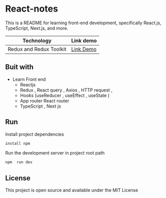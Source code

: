 # React-notes

This is a README for learning front-end development, specifically React.js, TypeScript, Next.js, and more.

| Technology              | Link demo                      |
| ----------------------- | ------------------------------ |
| Redux and Redux Toolkit | [Link Demo](https://goole.com) |

## Buit with

- Learn Front end
  - Reactjs
  - Redux , React query , Axios , HTTP request ,
  - Hooks (useReducer , useEffect , useState )
  - App router React router
  - TypeScript , Next js

## Run

Install project dependencies

```jsx
install npm
```

Run the development server in project root path

```jsx
npm  run dev
```

## License

This project is open source and available under the MIT License
